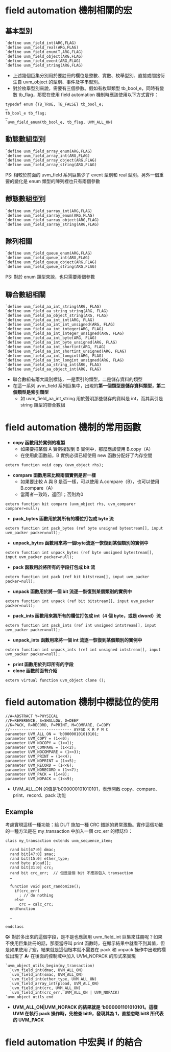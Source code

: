 # field automation 機制相關的宏
## 基本型別
```
`define uvm_field_int(ARG,FLAG)
`define uvm_field_real(ARG,FLAG)
`define uvm_field_enum(T,ARG,FLAG)
`define uvm_field_object(ARG,FLAG)
`define uvm_field_event(ARG,FLAG)
`define uvm_field_string(ARG,FLAG)
```
* 上述幾個巨集分別用於要註冊的欄位是整數、實數、枚舉型別、直接或間接衍生自 uvm_object 的型別、事件及字串型別。
* 對於枚舉型別來說，需要有三個參數。假如有枚舉類型 tb_bool_e，同時有變數 tb_flag，那麼在使用 field automation 機制時應該使用以下方式實作：
```
typedef enum {TB_TRUE, TB_FALSE} tb_bool_e;
…
tb_bool_e tb_flag;
…
`uvm_field_enum(tb_bool_e, tb_flag, UVM_ALL_ON)
```
## 動態數組型別
```
`define uvm_field_array_enum(ARG,FLAG)
`define uvm_field_array_int(ARG,FLAG)
`define uvm_field_array_object(ARG,FLAG)
`define uvm_field_array_string(ARG,FLAG)
```
PS: 相較於前面的 uvm_field 系列巨集少了 event 型別和 real 型別。另外一個重要的變化是 enum 類型的陣列裡也只有兩個參數
## 靜態數組型別
```
`define uvm_field_sarray_int(ARG,FLAG)
`define uvm_field_sarray_enum(ARG,FLAG)
`define uvm_field_sarray_object(ARG,FLAG)
`define uvm_field_sarray_string(ARG,FLAG)
```
## 隊列相關
```
`define uvm_field_queue_enum(ARG,FLAG)
`define uvm_field_queue_int(ARG,FLAG)
`define uvm_field_queue_object(ARG,FLAG)
`define uvm_field_queue_string(ARG,FLAG)
```
PS: 對於 enum 類型來說，也只需要兩個參數
## 聯合數組相關
```
`define uvm_field_aa_int_string(ARG, FLAG)
`define uvm_field_aa_string_string(ARG, FLAG)
`define uvm_field_aa_object_string(ARG, FLAG)
`define uvm_field_aa_int_int(ARG, FLAG)
`define uvm_field_aa_int_int_unsigned(ARG, FLAG)
`define uvm_field_aa_int_integer(ARG, FLAG)
`define uvm_field_aa_int_integer_unsigned(ARG, FLAG)
`define uvm_field_aa_int_byte(ARG, FLAG)
`define uvm_field_aa_int_byte_unsigned(ARG, FLAG)
`define uvm_field_aa_int_shortint(ARG, FLAG)
`define uvm_field_aa_int_shortint_unsigned(ARG, FLAG)
`define uvm_field_aa_int_longint(ARG, FLAG)
`define uvm_field_aa_int_longint_unsigned(ARG, FLAG)
`define uvm_field_aa_string_int(ARG, FLAG)
`define uvm_field_aa_object_int(ARG, FLAG)
```
* 聯合數組有兩大識別標誌，一是索引的類型，二是儲存資料的類型
* 在這一系列 uvm_field 系列巨集中，出現的**第一個類型是儲存資料類型，第二個類型是索引類型**
  * 如 uvm_field_aa_int_string 用於聲明那些儲存的資料是 int，而其索引是 string 類型的聯合數組
# field automation 機制的常用函數
* **copy 函數用於實例的複製**
  * 如果要把某個 A 實例複製到 B 實例中，那麼應該使用 B.copy（A）
  * 在使用此函數前，B 實例必須已經使用 new 函數分配好了內存空間
```
extern function void copy (uvm_object rhs);
```
* **compare 函數用來比較兩個實例是否一樣**
  * 如果要比較 A 與 B 是否一樣，可以使用 A.compare（B），也可以使用 B.compare（A）
  * 當兩者一致時，返回1；否則為0
```
extern function bit compare (uvm_object rhs, uvm_comparer comparer=null);
```
* **pack_bytes 函數用於將所有的欄位打包成 byte 流**
```
extern function int pack_bytes (ref byte unsigned bytestream[], input uvm_packer packer=null);
```
* **unpack_bytes 函數用來將一個byte流逐一恢復到某個類別的實例中**
```
extern function int unpack_bytes (ref byte unsigned bytestream[], input uvm_packer packer=null);
```
* **pack 函數用於將所有的字段打包成 bit 流**
```
extern function int pack (ref bit bitstream[], input uvm_packer packer=null);
```
* **unpack 函數用於將一個 bit 流逐一恢復到某個類別的實例中**
```
extern function int unpack (ref bit bitstream[], input uvm_packer packer=null);
```
* **pack_ints 函數用來將所有的欄位打包成 int（4 個 byte，或是 dword）流**
```
extern function int pack_ints (ref int unsigned intstream[], input uvm_packer packer=null);
```
* **unpack_ints 函數用來將一個 int 流逐一恢復到某個類別的實例中**
```
extern function int unpack_ints (ref int unsigned intstream[], input uvm_packer packer=null);
```
* **print 函數用於列印所有的字段**
* **clone 函數前面有介紹**
```
extern virtual function uvm_object clone ();
```
# field automation 機制中標誌位的使用
```
//A=ABSTRACT Y=PHYSICAL
//F=REFERENCE, S=SHALLOW, D=DEEP
//K=PACK, R=RECORD, P=PRINT, M=COMPARE, C=COPY
//--------------------------- AYFSD K R P M C
parameter UVM_ALL_ON = 'b000000101010101;
parameter UVM_COPY = (1<<0);
parameter UVM_NOCOPY = (1<<1);
parameter UVM_COMPARE = (1<<2);
parameter UVM_NOCOMPARE = (1<<3);
parameter UVM_PRINT = (1<<4);
parameter UVM_NOPRINT = (1<<5);
parameter UVM_RECORD = (1<<6);
parameter UVM_NORECORD = (1<<7);
parameter UVM_PACK = (1<<8);
parameter UVM_NOPACK = (1<<9);
```
* UVM_ALL_ON 的值是’b000000101010101，表示開啟 copy、compare、print、record、pack 功能
## Example
考慮實現這樣一種功能：給 DUT 施加一種 CRC 錯誤的異常激勵。實作這個功能的一種方法是在 my_transaction 中加入一個 crc_err 的標誌位：
```
class my_transaction extends uvm_sequence_item;

  rand bit[47:0] dmac;
  rand bit[47:0] smac;
  rand bit[15:0] ether_type;
  rand byte pload[];
  rand bit[31:0] crc;
  rand bit crc_err;  // 但是這個 bit 不應該包入 transaction
  …

  function void post_randomize();
    if(crc_err)
      ; // do nothing
    else
      crc = calc_crc;
  endfunction

  …

endclass
```
**Q:** 對於多出來的這個字段，是不是也應該用 uvm_field_int 巨集來註冊呢？如果不使用巨集註冊的話，那麼當呼叫 print 函數時，在顯示結果中就看不到其值，但是如果使用了宏，結果就是這個根本就不需要在 pack 和 unpack 操作中出現的欄位出現了
**A:** 在後面的控制域中加入 UVM_NOPACK 的形式來實現
```
`uvm_object_utils_begin(my_transaction)
  `uvm_field_int(dmac, UVM_ALL_ON)
  `uvm_field_int(smac, UVM_ALL_ON)
  `uvm_field_int(ether_type, UVM_ALL_ON)
  `uvm_field_array_int(pload, UVM_ALL_ON)
  `uvm_field_int(crc, UVM_ALL_ON)
  `uvm_field_int(crc_err, UVM_ALL_ON | UVM_NOPACK)
`uvm_object_utils_end
```
* **UVM_ALL_ON|UVM_NOPACK 的結果就是 ‘b000001101010101。這樣 UVM 在執行 pack 操作時，先檢查 bit9，發現其為 1，直接忽略 bit8 所代表的 UVM_PACK**
# field automation 中宏與 if 的結合
